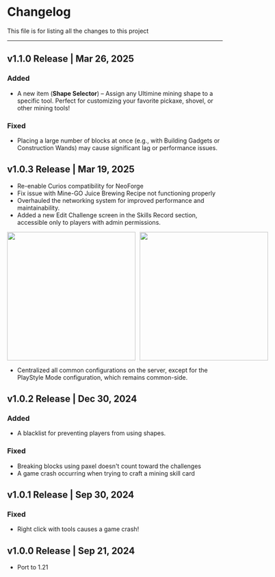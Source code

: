 # Changelog
This file is for listing all the changes to this project
<hr>

## v1.1.0 Release | Mar 26, 2025
### Added
- A new item (**Shape Selector**) – Assign any Ultimine mining shape to a specific tool. Perfect for customizing your favorite pickaxe, shovel, or other mining tools!
### Fixed
- Placing a large number of blocks at once (e.g., with Building Gadgets or Construction Wands) may cause significant lag or performance issues.

## v1.0.3 Release | Mar 19, 2025
- Re-enable Curios compatibility for NeoForge
- Fix issue with Mine-GO Juice Brewing Recipe not functioning properly
- Overhauled the networking system for improved performance and maintainability.
- Added a new Edit Challenge screen in the Skills Record section, accessible only to players with admin permissions.

<div style="display: flex; gap: 10px;">
<img src="https://i.imgur.com/t6eklpZ.png" width="300" />
<img src="https://i.imgur.com/uD5SA3d.png" width="300" />
</div>

- Centralized all common configurations on the server, except for the PlayStyle Mode configuration, which remains common-side.

## v1.0.2 Release | Dec 30, 2024
### Added
- A blacklist for preventing players from using shapes.
### Fixed
- Breaking blocks using paxel doesn't count toward the challenges
- A game crash occurring when trying to craft a mining skill card

## v1.0.1 Release | Sep 30, 2024
### Fixed
- Right click with tools causes a game crash!

## v1.0.0 Release | Sep 21, 2024
- Port to 1.21